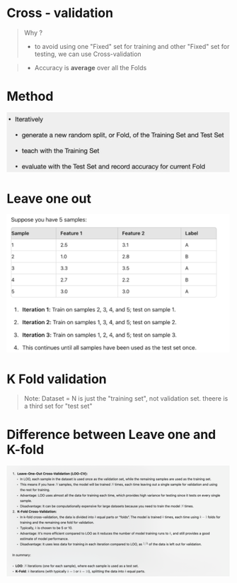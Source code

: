 # Cross - validation
> Why ?
> - to avoid using one "Fixed" set for training and other "Fixed" set for testing, we can use Cross-validation

> - Accuracy is **average** over all the Folds

# Method

![alt text](image-6.png)

# Leave one out
![alt text](image-7.png)

# K Fold validation
> Note: Dataset = N is just the "training set", not validation set. theere is a third set for "test set"

# Difference between Leave one and K-fold

![alt text](image-8.png)